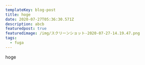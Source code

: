 ```yaml
---
templateKey: blog-post
title: hoge
date: 2020-07-27T05:36:30.571Z
description: abcb
featuredpost: true
featuredimage: /img/スクリーンショット-2020-07-27-14.19.47.png
tags:
  - fuga
---
```

hoge